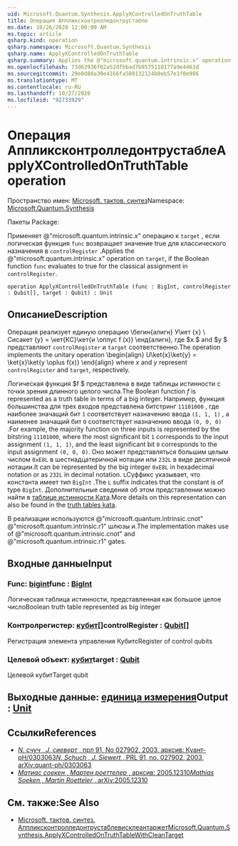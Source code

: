 ```yaml
---
uid: Microsoft.Quantum.Synthesis.ApplyXControlledOnTruthTable
title: Операция Аппликсконтролледонтрустабле
ms.date: 10/26/2020 12:00:00 AM
ms.topic: article
qsharp.kind: operation
qsharp.namespace: Microsoft.Quantum.Synthesis
qsharp.name: ApplyXControlledOnTruthTable
qsharp.summary: Applies the @"microsoft.quantum.intrinsic.x" operation on `target`, if the Boolean function `func` evaluates to true for the classical assignment in `controlRegister`.
ms.openlocfilehash: 73d63936f02a52dfbbad7b8575110177a9e4463d
ms.sourcegitcommit: 29e0d88a30e4166fa580132124b0eb57e1f0e986
ms.translationtype: MT
ms.contentlocale: ru-RU
ms.lasthandoff: 10/27/2020
ms.locfileid: "92733929"
---
```

# <a name="applyxcontrolledontruthtable-operation"></a><span data-ttu-id="31400-102">Операция Аппликсконтролледонтрустабле</span><span class="sxs-lookup"><span data-stu-id="31400-102">ApplyXControlledOnTruthTable operation</span></span>

<span data-ttu-id="31400-103">Пространство имен: [Microsoft. тактов. синтез](xref:Microsoft.Quantum.Synthesis)</span><span class="sxs-lookup"><span data-stu-id="31400-103">Namespace: [Microsoft.Quantum.Synthesis](xref:Microsoft.Quantum.Synthesis)</span></span>

<span data-ttu-id="31400-104">Пакеты [](https://nuget.org/packages/)</span><span class="sxs-lookup"><span data-stu-id="31400-104">Package: [](https://nuget.org/packages/)</span></span>


<span data-ttu-id="31400-105">Применяет @"microsoft.quantum.intrinsic.x" операцию к `target` , если логическая функция `func` возвращает значение true для классического назначения в `controlRegister` .</span><span class="sxs-lookup"><span data-stu-id="31400-105">Applies the @"microsoft.quantum.intrinsic.x" operation on `target`, if the Boolean function `func` evaluates to true for the classical assignment in `controlRegister`.</span></span>

```qsharp
operation ApplyXControlledOnTruthTable (func : BigInt, controlRegister : Qubit[], target : Qubit) : Unit
```


## <a name="description"></a><span data-ttu-id="31400-106">Описание</span><span class="sxs-lookup"><span data-stu-id="31400-106">Description</span></span>

<span data-ttu-id="31400-107">Операция реализует единую операцию \бегин{алигн} У\кет {x} \ Сисакет {y} = \кет{КС}\кет{и \оплус f (x)} \енд{алигн}, где $x $ and $y $ представляют `controlRegister` и `target` соответственно.</span><span class="sxs-lookup"><span data-stu-id="31400-107">The operation implements the unitary operation \begin{align} U\ket{x}\ket{y} = \ket{x}\ket{y \oplus f(x)} \end{align} where $x$ and $y$ represent `controlRegister` and `target`, respectively.</span></span>

<span data-ttu-id="31400-108">Логическая функция $f $ представлена в виде таблицы истинности с точки зрения длинного целого числа.</span><span class="sxs-lookup"><span data-stu-id="31400-108">The Boolean function $f$ is represented as a truth table in terms of a big integer.</span></span>
<span data-ttu-id="31400-109">Например, функция большинства для трех входов представлена битстринг `11101000` , где наиболее значащий бит `1` соответствует назначению ввода `(1, 1, 1)` , а наименее значащий бит `0` соответствует назначению ввода `(0, 0, 0)` .</span><span class="sxs-lookup"><span data-stu-id="31400-109">For example, the majority function on three inputs is represented by the bitstring `11101000`, where the most significant bit `1` corresponds to the input assignment `(1, 1, 1)`, and the least significant bit `0` corresponds to the input assignment `(0, 0, 0)`.</span></span>
<span data-ttu-id="31400-110">Оно может представляться большим целым числом `0xE8L` в шестнадцатеричной нотации или `232L` в виде десятичной нотации.</span><span class="sxs-lookup"><span data-stu-id="31400-110">It can be represented by the big integer `0xE8L` in hexadecimal notation or as `232L` in decimal notation.</span></span>  <span data-ttu-id="31400-111">`L`Суффикс указывает, что константа имеет тип `BigInt` .</span><span class="sxs-lookup"><span data-stu-id="31400-111">The `L` suffix indicates that the constant is of type `BigInt`.</span></span>
<span data-ttu-id="31400-112">Дополнительные сведения об этом представлении можно найти в [таблице истинности Ката](https://github.com/microsoft/QuantumKatas/tree/main/TruthTables).</span><span class="sxs-lookup"><span data-stu-id="31400-112">More details on this representation can also be found in the [truth tables kata](https://github.com/microsoft/QuantumKatas/tree/main/TruthTables).</span></span>

<span data-ttu-id="31400-113">В реализации используются @"microsoft.quantum.intrinsic.cnot" @"microsoft.quantum.intrinsic.r1" шлюзы и.</span><span class="sxs-lookup"><span data-stu-id="31400-113">The implementation makes use of @"microsoft.quantum.intrinsic.cnot" and @"microsoft.quantum.intrinsic.r1" gates.</span></span>

## <a name="input"></a><span data-ttu-id="31400-114">Входные данные</span><span class="sxs-lookup"><span data-stu-id="31400-114">Input</span></span>

### <a name="func--bigint"></a><span data-ttu-id="31400-115">Func: [bigint](xref:microsoft.quantum.lang-ref.bigint)</span><span class="sxs-lookup"><span data-stu-id="31400-115">func : [BigInt](xref:microsoft.quantum.lang-ref.bigint)</span></span>

<span data-ttu-id="31400-116">Логическая таблица истинности, представленная как большое целое число</span><span class="sxs-lookup"><span data-stu-id="31400-116">Boolean truth table represented as big integer</span></span>


### <a name="controlregister--qubit"></a><span data-ttu-id="31400-117">Контролрегистер: [кубит](xref:microsoft.quantum.lang-ref.qubit)[]</span><span class="sxs-lookup"><span data-stu-id="31400-117">controlRegister : [Qubit](xref:microsoft.quantum.lang-ref.qubit)[]</span></span>

<span data-ttu-id="31400-118">Регистрация элемента управления Кубитс</span><span class="sxs-lookup"><span data-stu-id="31400-118">Register of control qubits</span></span>


### <a name="target--qubit"></a><span data-ttu-id="31400-119">Целевой объект: [кубит](xref:microsoft.quantum.lang-ref.qubit)</span><span class="sxs-lookup"><span data-stu-id="31400-119">target : [Qubit](xref:microsoft.quantum.lang-ref.qubit)</span></span>

<span data-ttu-id="31400-120">Целевой кубит</span><span class="sxs-lookup"><span data-stu-id="31400-120">Target qubit</span></span>



## <a name="output--unit"></a><span data-ttu-id="31400-121">Выходные данные: [единица измерения](xref:microsoft.quantum.lang-ref.unit)</span><span class="sxs-lookup"><span data-stu-id="31400-121">Output : [Unit](xref:microsoft.quantum.lang-ref.unit)</span></span>



## <a name="references"></a><span data-ttu-id="31400-122">Ссылки</span><span class="sxs-lookup"><span data-stu-id="31400-122">References</span></span>

- [<span data-ttu-id="31400-123">*N. счуч* , *J. сиеверт* , прл 91, No 027902, 2003, арксив: Куант-pH/0303063</span><span class="sxs-lookup"><span data-stu-id="31400-123">*N. Schuch* , *J. Siewert* , PRL 91, no. 027902, 2003, arXiv:quant-ph/0303063</span></span>](https://arxiv.org/abs/quant-ph/0303063)
- [<span data-ttu-id="31400-124">*Матиас соекен* , *Мартен роеттелер* , арксив: 2005.12310</span><span class="sxs-lookup"><span data-stu-id="31400-124">*Mathias Soeken* , *Martin Roetteler* , arXiv:2005.12310</span></span>](https://arxiv.org/abs/2005.12310)

## <a name="see-also"></a><span data-ttu-id="31400-125">См. также:</span><span class="sxs-lookup"><span data-stu-id="31400-125">See Also</span></span>

- [<span data-ttu-id="31400-126">Microsoft. тактов. синтез. Аппликсконтролледонтрустаблевисклеантаржет</span><span class="sxs-lookup"><span data-stu-id="31400-126">Microsoft.Quantum.Synthesis.ApplyXControlledOnTruthTableWithCleanTarget</span></span>](xref:Microsoft.Quantum.Synthesis.ApplyXControlledOnTruthTableWithCleanTarget)